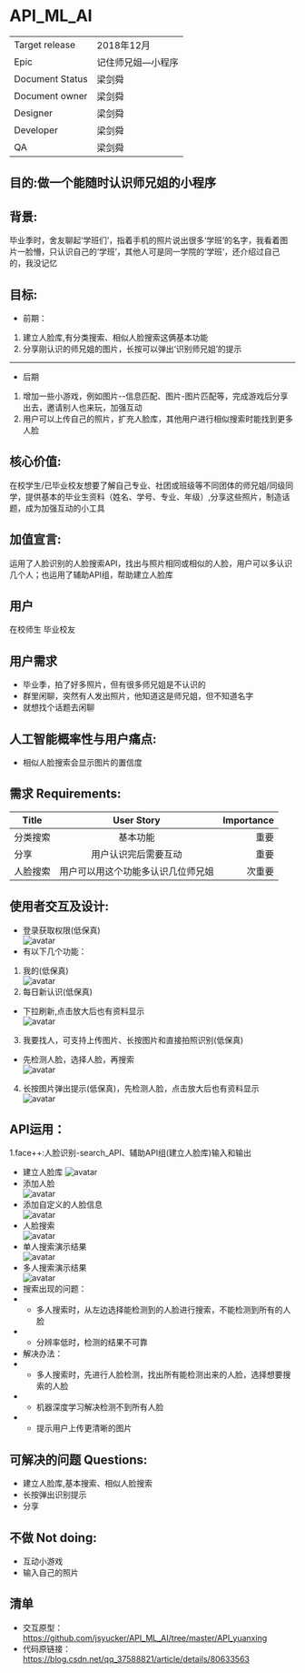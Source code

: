 ﻿# API_ML_AI
 |||
 |--|--|
 |Target release|2018年12月|
 |Epic|记住师兄姐—小程序|
 |Document Status|梁剑舜|
 |Document owner|梁剑舜|
 |Designer|梁剑舜|
 |Developer|梁剑舜|
 |QA|梁剑舜|

## 目的:做一个能随时认识师兄姐的小程序
## 背景: 
毕业季时，舍友聊起‘学班们’，指着手机的照片说出很多‘学班’的名字，我看着图片一脸懵，只认识自己的‘学班’，其他人可是同一学院的‘学班’，还介绍过自己的，我没记忆<Br/>
## 目标:
- 前期：
1. 建立人脸库,有分类搜索、相似人脸搜索这俩基本功能
2. 分享刚认识的师兄姐的图片，长按可以弹出‘识别师兄姐’的提示
---
- 后期
1. 增加一些小游戏，例如图片--信息匹配、图片-图片匹配等，完成游戏后分享出去，邀请别人也来玩，加强互动
2. 用户可以上传自己的照片，扩充人脸库，其他用户进行相似搜索时能找到更多人脸
## 核心价值: 
在校学生/已毕业校友想要了解自己专业、社团或班级等不同团体的师兄姐/同级同学，提供基本的毕业生资料（姓名、学号、专业、年级）,分享这些照片，制造话题，成为加强互动的小工具
## 加值宣言:
运用了人脸识别的人脸搜索API，找出与照片相同或相似的人脸，用户可以多认识几个人；也运用了辅助API组，帮助建立人脸库
## 用户
在校师生 毕业校友
## 用户需求
- 毕业季，拍了好多照片，但有很多师兄姐是不认识的
- 群里闲聊，突然有人发出照片，他知道这是师兄姐，但不知道名字
- 就想找个话题去闲聊
## 人工智能概率性与用户痛点: 
- 相似人脸搜索会显示图片的置信度
## 需求 Requirements: 
|Title|User Story|Importance|
|--|:--:|--:|
|分类搜索|基本功能|重要|
|分享|用户认识完后需要互动|重要|
|人脸搜索|用户可以用这个功能多认识几位师兄姐|次重要|
## 使用者交互及设计:
- 登录获取权限(低保真)<Br/>
![avatar](https://github.com/jsyucker/API_ML_AI/blob/master/authorization.jpg)
- 有以下几个功能：<Br/>
1. 我的(低保真)<Br/>
![avatar](https://github.com/jsyucker/API_ML_AI/blob/master/meme.jpg)
2. 每日新认识(低保真)<Br/>
-  下拉刷新,点击放大后也有资料显示<Br/>
![avatar](https://github.com/jsyucker/API_ML_AI/blob/master/new_known.jpg)
3. 我要找人，可支持上传图片、长按图片和直接拍照识别(低保真)<Br/>
- 先检测人脸，选择人脸，再搜索<Br/>
![avatar](https://github.com/jsyucker/API_ML_AI/blob/master/find_people.jpg)
4. 长按图片弹出提示(低保真)，先检测人脸，点击放大后也有资料显示<Br/>
![avatar](https://github.com/jsyucker/API_ML_AI/blob/master/longlongpress.jpg)

## API运用：
1.face++:人脸识别-search_API、辅助API组(建立人脸库)输入和输出<Br/>
- 建立人脸库
![avatar](https://github.com/jsyucker/API_ML_AI/blob/master/setup_faceset_new.jpg)
- 添加人脸 <Br/>
![avatar](https://github.com/jsyucker/API_ML_AI/blob/master/addface.jpg)
- 添加自定义的人脸信息 <Br/>
![avatar](https://github.com/jsyucker/API_ML_AI/blob/master/face_SetuserID.jpg)
- 人脸搜索 <Br/>
![avatar](https://github.com/jsyucker/API_ML_AI/blob/master/face_search.jpg)
- 单人搜索演示结果<Br/>
![avatar](https://github.com/jsyucker/API_ML_AI/blob/master/face%2B%2Bsearch_api_example.jpg)
- 多人搜索演示结果<Br/>
![avatar](https://github.com/jsyucker/API_ML_AI/blob/master/APIfause_manypeople.jpg)
-  搜索出现的问题：
- - 多人搜索时，从左边选择能检测到的人脸进行搜索，不能检测到所有的人脸
- - 分辨率低时，检测的结果不可靠
- 解决办法：
 - - 多人搜索时，先进行人脸检测，找出所有能检测出来的人脸，选择想要搜索的人脸
 - - 机器深度学习解决检测不到所有人脸
 - - 提示用户上传更清晰的图片
## 可解决的问题 Questions: 
-	建立人脸库,基本搜索、相似人脸搜索
-	长按弹出识别提示
- 分享

## 不做 Not doing: 
-	互动小游戏
- 输入自己的照片

## 清单
- 交互原型：https://github.com/jsyucker/API_ML_AI/tree/master/API_yuanxing
- 代码原链接：https://blog.csdn.net/qq_37588821/article/details/80633563
